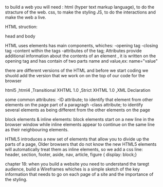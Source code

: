 to build a web you will need :
html (hyper text markup language), to do the stracture of the web.
css, to make the styling 
JS, to do the interactions and make the web a live.

HTML struction:

head and body
  

HTML uses elements has main components, whiches:
-opening tag
-closing tag
-content within the tags
-attributes of the tag; Attributes provide additional information about the contents of an element , it is written on the opening tag and has contain of two parts name and value,ex: name="value"

 
there are different versions of the HTML and before we start coding we shuold add the version that we work on on the top of our code for the browser

html5 ,html4 ,Transitional XHTML 1.0 ,Strict XHTML 1.0 ,XML Declaration 

some common attributes:
-ID attribute; to identify that element from other elements on the page  part of a paragragh 
-class attribute; to identify several elements as being different from the other elements on the page 

block elements & inline elements:
block elements start on a new line in the browser window while inline elements appear to continue on the same line as their neighbouring elements.

 HTML5 introduces a new set of elements that allow you to divide up the parts of a page, Older browsers that do not know the new HTML5 elements will automatically treat them as inline elements, so we add a css line:
header, section, footer, aside, nav, article, figure
{
display: block;}

chapter 18:
when you build a website you need to understand the taregt audience, build a Wireframes whiches  is a simple sketch of the key information that needs to go on each page of a site and the importance of the styling.




